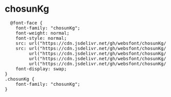 # chosunKg

<pre>
  @font-face {
    font-family: "chosunKg";
    font-weight: normal;
    font-style: normal;
    src: url("https://cdn.jsdelivr.net/gh/websfont/chosunKg/chosunKg.eot");
    src: url("https://cdn.jsdelivr.net/gh/websfont/chosunKg/chosunKg.eot?#iefix") format("embedded-opentype"),
         url("https://cdn.jsdelivr.net/gh/websfont/chosunKg/chosunKg.woff2") format("woff2"),
         url("https://cdn.jsdelivr.net/gh/websfont/chosunKg/chosunKg.woff") format("woff"),
         url("https://cdn.jsdelivr.net/gh/websfont/chosunKg/chosunKg.ttf") format("truetype");
    font-display: swap;
} 
.chosunKg {
    font-family: "chosunKg";
}
</pre>
